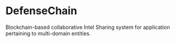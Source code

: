 # DefenseChain
Blockchain-based collaborative Intel Sharing system for application pertaining to multi-domain entities.
